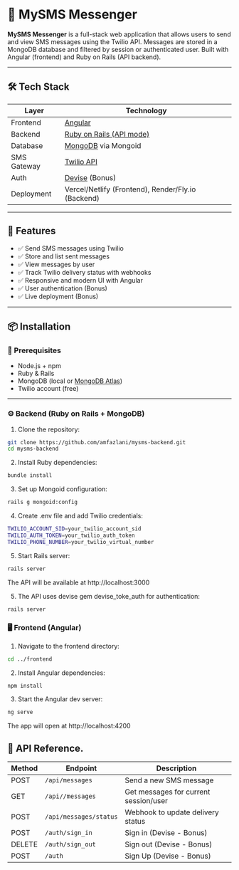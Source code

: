 # 📱 MySMS Messenger

**MySMS Messenger** is a full-stack web application that allows users to send and view SMS messages using the Twilio API. Messages are stored in a MongoDB database and filtered by session or authenticated user. Built with Angular (frontend) and Ruby on Rails (API backend).

---

## 🛠 Tech Stack

| Layer       | Technology                                  |
|-------------|----------------------------------------------|
| Frontend    | [Angular](https://angular.io/)               |
| Backend     | [Ruby on Rails (API mode)](https://rubyonrails.org/) |
| Database    | [MongoDB](https://www.mongodb.com/) via Mongoid |
| SMS Gateway | [Twilio API](https://www.twilio.com/)        |
| Auth        | [Devise](https://github.com/heartcombo/devise) (Bonus) |
| Deployment  | Vercel/Netlify (Frontend), Render/Fly.io (Backend) |

---

## 🚀 Features

- ✅ Send SMS messages using Twilio
- ✅ Store and list sent messages
- ✅ View messages by user
- ✅ Track Twilio delivery status with webhooks
- ✅ Responsive and modern UI with Angular
- ✅ User authentication (Bonus)
- ✅ Live deployment (Bonus)

---

## 📦 Installation

### 🔧 Prerequisites

- Node.js + npm
- Ruby & Rails
- MongoDB (local or [MongoDB Atlas](https://www.mongodb.com/cloud/atlas))
- Twilio account (free)

---

### ⚙️ Backend (Ruby on Rails + MongoDB)

1. Clone the repository:

  ```bash
  git clone https://github.com/amfazlani/mysms-backend.git
  cd mysms-backend
  ```

2. Install Ruby dependencies:

  ```bash
  bundle install
  ```

3. Set up Mongoid configuration:

  ```bash
  rails g mongoid:config
  ```

4. Create .env file and add Twilio credentials:

  ```bash
  TWILIO_ACCOUNT_SID=your_twilio_account_sid
  TWILIO_AUTH_TOKEN=your_twilio_auth_token
  TWILIO_PHONE_NUMBER=your_twilio_virtual_number
  ```

5. Start Rails server:

  ```bash
rails server
  ```

The API will be available at http://localhost:3000

5. The API uses devise gem devise_toke_auth for authentication:

  ```bash
rails server
  ```

### 🖥️ Frontend (Angular)

1. Navigate to the frontend directory:

  ```bash
cd ../frontend
  ```

2. Install Angular dependencies:

  ```bash
npm install
  ```


3. Start the Angular dev server:

  ```bash
ng serve
  ```

The app will open at http://localhost:4200


## 🧪 API Reference.

| Method  | Endpoint                 |  Description                           |
|---------|--------------------------|----------------------------------------|
| POST    | `/api/messages`          |   Send a new SMS message               |
| GET     | `/api//messages`         |   Get messages for current session/user|
| POST    | `/api/messages/status`   |   Webhook to update delivery status    |
| POST    | `/auth/sign_in`          |   Sign in  (Devise - Bonus)            |
| DELETE  | `/auth/sign_out`         |   Sign out (Devise - Bonus)            |
| POST    | `/auth`                  |   Sign Up (Devise - Bonus)             |
